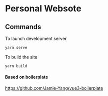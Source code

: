 # Personal Websote

## Commands

To launch development server
```bash
yarn serve
```

To build the site
```bash
yarn build
```


#### Based on boilerplate

https://github.com/Jamie-Yang/vue3-boilerplate
